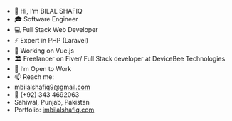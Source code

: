 - 👋 Hi, I’m BILAL SHAFIQ
- 🎓 Software Engineer
- 💻 Full Stack Web Developer
- ⚡ Expert in PHP (Laravel)
- 🌱 Working on Vue.js
- 🏛 Freelancer on Fiver/ Full Stack developer at DeviceBee Technologies
- 💞️ I’m Open to Work
- 📫 Reach me: 
- mbilalshafiq9@gmail.com
- 📱 (+92) 343 4692063
- Sahiwal, Punjab, Pakistan
- Portfolio: <a href="imbilalshafiq.com" target="_balnk">imbilalshafiq.com</a>
